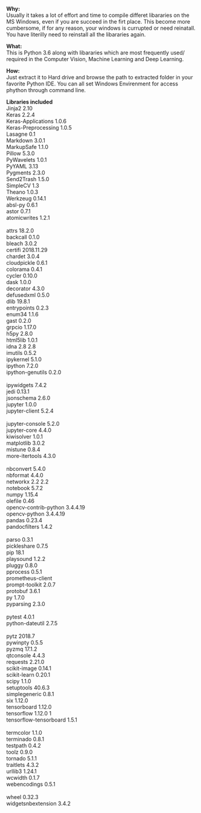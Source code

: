 <b>Why:</b> </br>
Usually it takes a lot of effort and time to compile differet libararies on the MS Windows, even if you are succeed in the firt place. This become more cumbersome, if for any reason, your windows is currupted or need reinatall. You have literilly need to reinstall all the libararies again. 

<b>What:</b> </br>
This is Python 3.6 along with libararies which are most frequently used/ required in the Computer Vision, Machine Learning and Deep Learning. 

<b>How:</b> </br>
Just extract it to Hard drive and browse the path to extracted folder in your favorite Python IDE. You can all set Windows Envirenment for access phython through command line. 

<b>Libraries included </b> </br>
Jinja2	2.10	</br>
Keras	2.2.4	</br>
Keras-Applications	1.0.6	</br>
Keras-Preprocessing	1.0.5	</br>
Lasagne	0.1	</br>
Markdown	3.0.1 </br>	
MarkupSafe	1.1.0	</br>
Pillow	5.3.0	</br>
PyWavelets	1.0.1	</br>
PyYAML	3.13	</br>
Pygments	2.3.0	</br>
Send2Trash	1.5.0	</br>
SimpleCV	1.3	</br>
Theano	1.0.3	</br>
Werkzeug	0.14.1	</br>
absl-py	0.6.1	</br>
astor	0.7.1	</br>
atomicwrites	1.2.1</br>	
attrs	18.2.0	</br>
backcall	0.1.0	</br>
bleach	3.0.2	</br>
certifi	2018.11.29	</br>
chardet	3.0.4	</br>
cloudpickle	0.6.1	</br>
colorama	0.4.1	</br>
cycler	0.10.0	</br>
dask	1.0.0	</br>
decorator	4.3.0	</br>
defusedxml	0.5.0	</br>
dlib	19.8.1	</br>
entrypoints	0.2.3	</br>
enum34	1.1.6	</br>
gast	0.2.0	</br>
grpcio	1.17.0	</br>
h5py	2.8.0	</br>
html5lib	1.0.1	</br>
idna	2.8	2.8</br>
imutils	0.5.2	</br>
ipykernel	5.1.0	</br>
ipython	7.2.0	</br>
ipython-genutils	0.2.0</br>	
ipywidgets	7.4.2	</br>
jedi	0.13.1	</br>
jsonschema	2.6.0	</br>
jupyter	1.0.0	</br>
jupyter-client	5.2.4</br>	
jupyter-console	5.2.0	</br>
jupyter-core	4.4.0	</br>
kiwisolver	1.0.1	</br>
matplotlib	3.0.2	</br>
mistune	0.8.4	</br>
more-itertools	4.3.0</br>	
nbconvert	5.4.0	</br>
nbformat	4.4.0	</br>
networkx	2.2	2.2</br>
notebook	5.7.2	</br>
numpy	1.15.4	</br>
olefile	0.46	</br>
opencv-contrib-python 3.4.4.19	</br>
opencv-python	3.4.4.19	</br>
pandas	0.23.4	</br>
pandocfilters	1.4.2</br>	
parso	0.3.1	</br>
pickleshare	0.7.5	</br>
pip	18.1	</br>
playsound	1.2.2	</br>
pluggy	0.8.0	</br>
pprocess	0.5.1	</br>
prometheus-client		</br>
prompt-toolkit	2.0.7	</br>
protobuf	3.6.1	</br>
py	1.7.0	</br>
pyparsing	2.3.0</br>	
pytest	4.0.1	</br>
python-dateutil	2.7.5</br>	
pytz	2018.7	</br>
pywinpty	0.5.5	</br>
pyzmq	17.1.2	</br>
qtconsole	4.4.3	</br>
requests	2.21.0	</br>
scikit-image	0.14.1	</br>
scikit-learn	0.20.1	</br>
scipy	1.1.0	</br>
setuptools	40.6.3	</br>
simplegeneric	0.8.1	</br>
six	1.12.0	</br>
tensorboard	1.12.0</br>	
tensorflow	1.12.0	1</br>
tensorflow-tensorboard	1.5.1</br>	
termcolor	1.1.0	</br>
terminado	0.8.1	</br>
testpath	0.4.2	</br>
toolz	0.9.0	</br>
tornado	5.1.1	</br>
traitlets	4.3.2	</br>
urllib3	1.24.1	</br>
wcwidth	0.1.7	</br>
webencodings	0.5.1</br>	
wheel	0.32.3	</br>
widgetsnbextension	3.4.2	</br>
